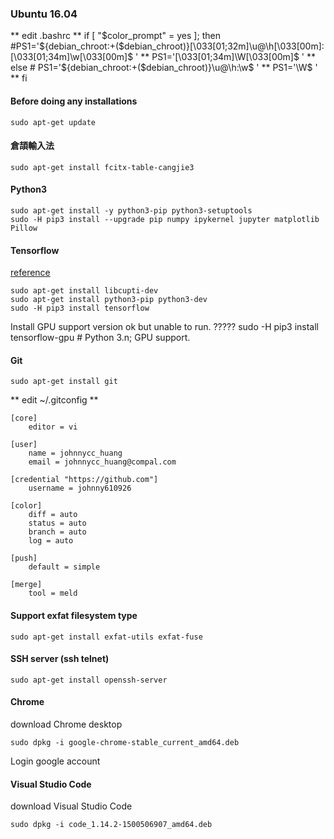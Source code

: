 ### Ubuntu 16.04

** edit .bashrc **
if [ "$color_prompt" = yes ]; then
    #PS1='${debian_chroot:+($debian_chroot)}\[\033[01;32m\]\u@\h\[\033[00m\]:\[\033[01;34m\]\w\[\033[00m\]\$ '
    ** PS1='\[\033[01;34m\]\W\[\033[00m\]\$ ' **
else
    # PS1='${debian_chroot:+($debian_chroot)}\u@\h:\w\$ '
    ** PS1='\W\$ ' **
fi

#### Before doing any installations
```
sudo apt-get update
```

#### 倉頡輸入法
```
sudo apt-get install fcitx-table-cangjie3
```
#### Python3
```
sudo apt-get install -y python3-pip python3-setuptools
sudo -H pip3 install --upgrade pip numpy ipykernel jupyter matplotlib Pillow
```

#### Tensorflow
[reference](https://www.tensorflow.org/install/install_linux)
```
sudo apt-get install libcupti-dev
sudo apt-get install python3-pip python3-dev
sudo -H pip3 install tensorflow
```
Install GPU support version ok but unable to run. ?????
sudo -H pip3 install tensorflow-gpu # Python 3.n; GPU support.

#### Git
```
sudo apt-get install git
```
** edit ~/.gitconfig **
```
[core]
	editor = vi

[user]
	name = johnnycc_huang
	email = johnnycc_huang@compal.com

[credential "https://github.com"]
	username = johnny610926

[color]
	diff = auto
	status = auto
	branch = auto
	log = auto

[push]
	default = simple

[merge]
	tool = meld
```

#### Support exfat filesystem type

```
sudo apt-get install exfat-utils exfat-fuse
```

#### SSH server (ssh telnet)
```
sudo apt-get install openssh-server
```

#### Chrome
download Chrome desktop
```
sudo dpkg -i google-chrome-stable_current_amd64.deb
```
Login google account

#### Visual Studio Code
download Visual Studio Code
```
sudo dpkg -i code_1.14.2-1500506907_amd64.deb
```


